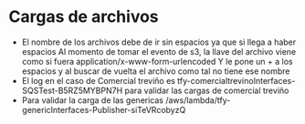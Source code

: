 # Cargas de archivos
- El nombre de los archivos debe de ir sin espacios ya que si llega a haber espacios 
Al momento de tomar el evento de s3, la llave del archivo viene como si fuera application/x-www-form-urlencoded
Y le pone un + a los espacios y al buscar de vuelta el archivo como tal no tiene ese nombre 
- El log en el caso de Comercial treviño es tfy-comercialtrevinoInterfaces-SQSTest-B5RZ5MYBPN7H para validar las cargas de comercial treviño
- Para validar la carga de las genericas /aws/lambda/tfy-genericInterfaces-Publisher-siTeVRcobyzQ